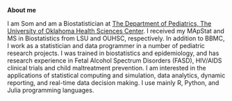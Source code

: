 
**About me**

I am Som and am a Biostatistician at [The Department of Pediatrics, The University of Oklahoma Health Sciences Center](http://ouhsc.edu/bbmc/team/). I received my MApStat and MS in Biostatistics from LSU and OUHSC, respectively. In addition to BBMC, I work as a statistician and data programmer in a number of pediatric research projects. I was trained in biostatistics and epidemiology, and has research experience in Fetal Alcohol Spectrum Disorders (FASD), HIV/AIDS clinical trials and child maltreatment prevention. I am interested in the applications of statistical computing and simulation, data analytics, dynamic reporting, and real-time data decision making. I use mainly R, Python, and Julia programming languages. 



